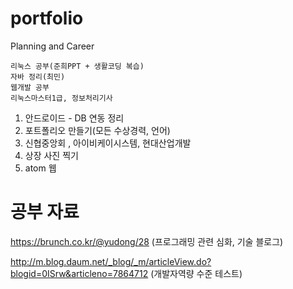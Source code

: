 # portfolio
Planning and Career

```
리눅스 공부(준희PPT + 생활코딩 복습)
자바 정리(최민)
웹개발 공부
리눅스마스터1급, 정보처리기사
```



1. 안드로이드 - DB 연동 정리
2. 포트폴리오 만들기(모든 수상경력, 언어)
3. 신협중앙회 , 아이비케이시스템, 현대산업개발
4. 상장 사진 찍기 
5. atom 웹 




# 공부 자료

https://brunch.co.kr/@yudong/28         (프로그래밍 관련 심화, 기술 블로그)

http://m.blog.daum.net/_blog/_m/articleView.do?blogid=0ISrw&articleno=7864712  (개발자역량 수준 테스트)

